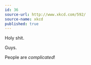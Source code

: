 ```yaml
---
id: 36
source-url: http://www.xkcd.com/592/
source-name: xkcd
published: true
---
```

 Holy shit.

 Guys.

 People are *complicated*!
